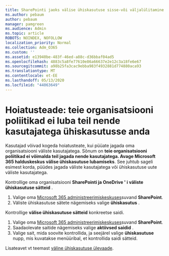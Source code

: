```yaml
---
title: SharePointi jaoks välise ühiskasutuse sisse-või väljalülitamine
ms.author: pebaum
author: pebaum
manager: pamgreen
ms.audience: Admin
ms.topic: article
ROBOTS: NOINDEX, NOFOLLOW
localization_priority: Normal
ms.collection: Adm_O365
ms.custom: ''
ms.assetid: e13940be-483f-46ed-a88c-d36bbaf04ad5
ms.openlocfilehash: 4883c5a8fe77610e86a66637e2e12c3a18fe6e67
ms.sourcegitcommit: a98b25fa3cac9ebba983f4932881d774880aca93
ms.translationtype: MT
ms.contentlocale: et-EE
ms.lasthandoff: 05/13/2020
ms.locfileid: "44063649"
---
```

# <a name="warning-message-your-organizations-policies-dont-allow-you-to-share-with-these-users"></a>Hoiatusteade: teie organisatsiooni poliitikad ei luba teil nende kasutajatega ühiskasutusse anda

Kasutajad võivad kogeda hoiatusteate, kui püüate jagada oma organisatsiooni väliste kasutajatega. Sõnum on **teie organisatsiooni poliitikad ei võimalda teil jagada nende kasutajatega. Avage Microsoft 365 halduskeskus välise ühiskasutuse lubamiseks**. See juhtub sageli esimest korda, püüdes jagada väliste kasutajatega või ühiskasutuse uute väliste kasutajatega.

Kontrollige oma organisatsiooni **SharePointi ja OneDrive ' i väliste ühiskasutuse sätteid** .

1. Valige oma [Microsoft 365 administreerimiskeskuses](https://admin.microsoft.com/AdminPortal/Home#/homepage">https://admin.microsoft.com/)suvand **SharePoint**.
3. Väliste ühiskasutuse sätete nägemiseks valige **ühiskasutus** .

Kontrollige **välise ühiskasutuse sätteid** konkreetse saidi.

1. Valige oma [Microsoft 365 administreerimiskeskuses](https://admin.microsoft.com/AdminPortal/Home#/homepage">https://admin.microsoft.com/)suvand **SharePoint**.
2. Saadaolevate saitide nägemiseks valige **aktiivsed saidid** .
3. Valige sait, mida soovite kontrollida, ja seejärel valige **ühiskasutuse** nupp, mis kuvatakse menüüribal, et kontrollida saidi sätteid.

Lisateavet vt teemast [väline ühiskasutuse ülevaade](https://docs.microsoft.com/sharepoint/external-sharing-overview).